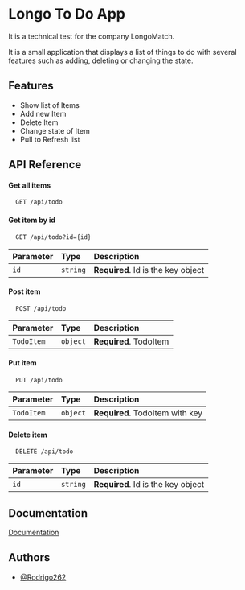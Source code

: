 
# Longo To Do App

It is a technical test for the company LongoMatch.

It is a small application that displays a list of things to do with several features such as adding, deleting or changing the state.

## Features

- Show list of Items
- Add new Item
- Delete Item
- Change state of Item
- Pull to Refresh list


## API Reference

#### Get all items

```http
  GET /api/todo
```

#### Get item by id

```http
  GET /api/todo?id={id}
```

| Parameter | Type     | Description                       |
| :-------- | :------- | :-------------------------------- |
| `id`      | `string` | **Required**. Id is the key object|

#### Post item

```http
  POST /api/todo
```

| Parameter | Type     | Description                       |
| :-------- | :------- | :-------------------------------- |
| `TodoItem`| `object` | **Required**. TodoItem |

#### Put item

```http
  PUT /api/todo
```

| Parameter | Type     | Description                       |
| :-------- | :------- | :-------------------------------- |
| `TodoItem`| `object` | **Required**. TodoItem with key|

#### Delete item

```http
  DELETE /api/todo
```

| Parameter | Type     | Description                       |
| :-------- | :------- | :-------------------------------- |
| `id`      | `string` | **Required**. Id is the key object|

## Documentation

[Documentation](https://github.com/Rodrigo262/LongoToDo/blob/develop/DocumentacionTest.pdf)


## Authors

- [@Rodrigo262](https://www.github.com/Rodrigo262)

